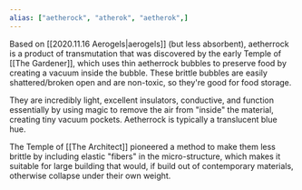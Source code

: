 ```yaml
---
alias: ["aetherock", "atherok", "aetherok",]
---
```


Based on [[2020.11.16 Aerogels|aerogels]] (but less absorbent), aetherrock is a product of transmutation that was discovered by the early Temple of [[The Gardener]], which uses thin aetherrock bubbles to preserve food by creating a vacuum inside the bubble. These brittle bubbles are easily shattered/broken open and are non-toxic, so they're good for food storage. 

They are incredibly light, excellent insulators, conductive, and function essentially by using magic to remove the air from "inside" the material, creating tiny vacuum pockets. Aetherrock is typically a translucent blue hue. 

The Temple of [[The Architect]] pioneered a method to make them less brittle by including elastic "fibers" in the micro-structure, which makes it suitable for large building that would, if build out of contemporary materials, otherwise collapse under their own weight. 